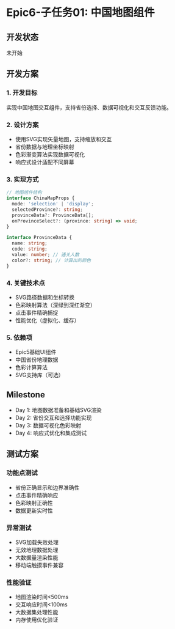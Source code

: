 # Epic6-子任务01: 中国地图组件

## 开发状态
未开始

## 开发方案

### 1. 开发目标
实现中国地图交互组件，支持省份选择、数据可视化和交互反馈功能。

### 2. 设计方案
- 使用SVG实现矢量地图，支持缩放和交互
- 省份数据与地理坐标映射
- 色彩渐变算法实现数据可视化
- 响应式设计适配不同屏幕

### 3. 实现方式
```typescript
// 地图组件结构
interface ChinaMapProps {
  mode: 'selection' | 'display';
  selectedProvince?: string;
  provinceData?: ProvinceData[];
  onProvinceSelect?: (province: string) => void;
}

interface ProvinceData {
  name: string;
  code: string;
  value: number; // 通关人数
  color?: string; // 计算出的颜色
}
```

### 4. 关键技术点
- SVG路径数据和坐标转换
- 色彩映射算法（深绿到深红渐变）
- 点击事件精确捕捉
- 性能优化（虚拟化、缓存）

### 5. 依赖项
- Epic5基础UI组件
- 中国省份地理数据
- 色彩计算算法
- SVG支持库（可选）

## Milestone

- Day 1: 地图数据准备和基础SVG渲染
- Day 2: 省份交互和选择功能实现
- Day 3: 数据可视化色彩映射
- Day 4: 响应式优化和集成测试

## 测试方案

### 功能点测试
- 省份正确显示和边界准确性
- 点击事件精确响应
- 色彩映射正确性
- 数据更新实时性

### 异常测试
- SVG加载失败处理
- 无效地理数据处理
- 大数据量渲染性能
- 移动端触摸事件兼容

### 性能验证
- 地图渲染时间<500ms
- 交互响应时间<100ms
- 大数据集处理性能
- 内存使用优化验证